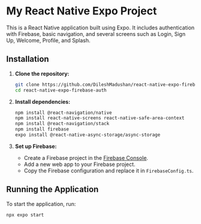 # My React Native Expo Project

This is a React Native application built using Expo. It includes authentication with Firebase, basic navigation, and several screens such as Login, Sign Up, Welcome, Profile, and Splash.

## Installation

1. **Clone the repository:**

    ```bash
    git clone https://github.com/DileshMadushan/react-native-expo-firebase-auth.git
    cd react-native-expo-firebase-auth
    ```

2. **Install dependencies:**

    ```bash
    npm install @react-navigation/native
    npm install react-native-screens react-native-safe-area-context
    npm install @react-navigation/stack
    npm install firebase
    expo install @react-native-async-storage/async-storage
    ```

3. **Set up Firebase:**

    - Create a Firebase project in the [Firebase Console](https://console.firebase.google.com/).
    - Add a new web app to your Firebase project.
    - Copy the Firebase configuration and replace it in `FirebaseConfig.ts`.

## Running the Application

To start the application, run:

```bash
npx expo start
